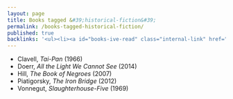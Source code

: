 ```yaml
---
layout: page
title: Books tagged &#39;historical-fiction&#39;
permalink: /books-tagged-historical-fiction/
published: true
backlinks: '<ul><li><a id="books-ive-read" class="internal-link" href="/books-ive-read/">Books I&#39;ve read</a></li></ul>'
---
```


* Clavell, _Tai-Pan_ (1966) 
* Doerr, _All the Light We Cannot See_ (2014) 
* Hill, _The Book of Negroes_ (2007) 
* Piatigorsky, _The Iron Bridge_ (2012) 
* Vonnegut, _Slaughterhouse-Five_ (1969) 
